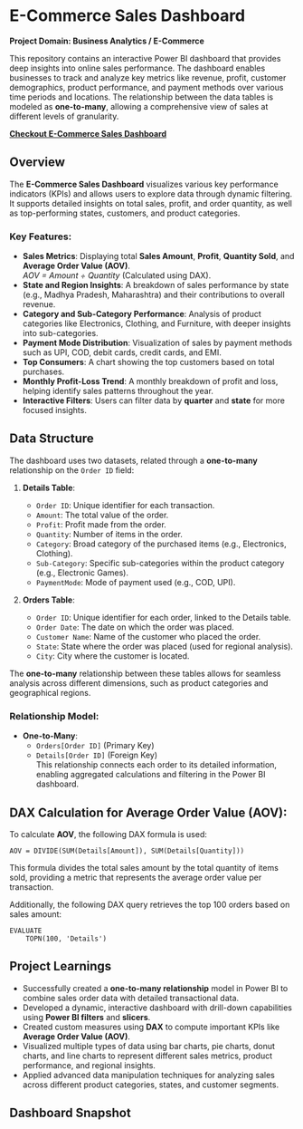 
# E-Commerce Sales Dashboard  
**Project Domain: Business Analytics / E-Commerce**

This repository contains an interactive Power BI dashboard that provides deep insights into online sales performance. The dashboard enables businesses to track and analyze key metrics like revenue, profit, customer demographics, product performance, and payment methods over various time periods and locations. The relationship between the data tables is modeled as **one-to-many**, allowing a comprehensive view of sales at different levels of granularity.

**[Checkout E-Commerce Sales Dashboard](https://app.powerbi.com/view?r=eyJrIjoiODYyYjM4YTgtMjVmYy00YzY2LWFmN2MtM2QwZDdjMjI4YWI4IiwidCI6ImRmODY3OWNkLWE4MGUtNDVkOC05OWFjLWM4M2VkN2ZmOTVhMCJ9&embedImagePlaceholder=true)**


## Overview  
The **E-Commerce Sales Dashboard** visualizes various key performance indicators (KPIs) and allows users to explore data through dynamic filtering. It supports detailed insights on total sales, profit, and order quantity, as well as top-performing states, customers, and product categories.

### Key Features:
- **Sales Metrics**: Displaying total **Sales Amount**, **Profit**, **Quantity Sold**, and **Average Order Value (AOV)**.  
  *AOV = Amount ÷ Quantity* (Calculated using DAX).
- **State and Region Insights**: A breakdown of sales performance by state (e.g., Madhya Pradesh, Maharashtra) and their contributions to overall revenue.
- **Category and Sub-Category Performance**: Analysis of product categories like Electronics, Clothing, and Furniture, with deeper insights into sub-categories.
- **Payment Mode Distribution**: Visualization of sales by payment methods such as UPI, COD, debit cards, credit cards, and EMI.
- **Top Consumers**: A chart showing the top customers based on total purchases.
- **Monthly Profit-Loss Trend**: A monthly breakdown of profit and loss, helping identify sales patterns throughout the year.
- **Interactive Filters**: Users can filter data by **quarter** and **state** for more focused insights.

## Data Structure  
The dashboard uses two datasets, related through a **one-to-many** relationship on the `Order ID` field:

1. **Details Table**:
   - `Order ID`: Unique identifier for each transaction.
   - `Amount`: The total value of the order.
   - `Profit`: Profit made from the order.
   - `Quantity`: Number of items in the order.
   - `Category`: Broad category of the purchased items (e.g., Electronics, Clothing).
   - `Sub-Category`: Specific sub-categories within the product category (e.g., Electronic Games).
   - `PaymentMode`: Mode of payment used (e.g., COD, UPI).

2. **Orders Table**:
   - `Order ID`: Unique identifier for each order, linked to the Details table.
   - `Order Date`: The date on which the order was placed.
   - `Customer Name`: Name of the customer who placed the order.
   - `State`: State where the order was placed (used for regional analysis).
   - `City`: City where the customer is located.

The **one-to-many** relationship between these tables allows for seamless analysis across different dimensions, such as product categories and geographical regions.

### Relationship Model:
- **One-to-Many**:  
  - `Orders[Order ID]` (Primary Key)  
  - `Details[Order ID]` (Foreign Key)  
  This relationship connects each order to its detailed information, enabling aggregated calculations and filtering in the Power BI dashboard.

## DAX Calculation for Average Order Value (AOV):
To calculate **AOV**, the following DAX formula is used:

```DAX
AOV = DIVIDE(SUM(Details[Amount]), SUM(Details[Quantity]))
```

This formula divides the total sales amount by the total quantity of items sold, providing a metric that represents the average order value per transaction.

Additionally, the following DAX query retrieves the top 100 orders based on sales amount:

```DAX
EVALUATE
    TOPN(100, 'Details')
```

## Project Learnings  
- Successfully created a **one-to-many relationship** model in Power BI to combine sales order data with detailed transactional data.
- Developed a dynamic, interactive dashboard with drill-down capabilities using **Power BI filters** and **slicers**.
- Created custom measures using **DAX** to compute important KPIs like **Average Order Value (AOV)**.
- Visualized multiple types of data using bar charts, pie charts, donut charts, and line charts to represent different sales metrics, product performance, and regional insights.
- Applied advanced data manipulation techniques for analyzing sales across different product categories, states, and customer segments.

## Dashboard Snapshot
